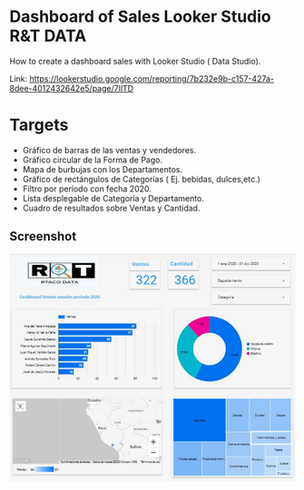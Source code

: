 # Dashboard of Sales Looker Studio R&T DATA

How to create a dashboard sales with Looker Studio ( Data Studio).

Link: https://lookerstudio.google.com/reporting/7b232e9b-c157-427a-8dee-4012432642e5/page/7IlTD

# Targets

* Gráfico de barras de las ventas y vendedores.
* Gráfico circular de la Forma de Pago.
* Mapa de burbujas con los Departamentos.
* Gráfico de rectángulos de Categorías ( Ej. bebidas, dulces,etc.)
* Filtro por período con fecha 2020.
* Lista desplegable de Categoría y Departamento.
* Cuadro de resultados sobre Ventas y Cantidad.

## Screenshot

![](dashboard.jpg)

